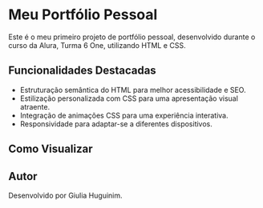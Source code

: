 # Meu Portfólio Pessoal

Este é o meu primeiro projeto de portfólio pessoal, desenvolvido durante o curso da Alura, Turma 6 One, utilizando HTML e CSS.

## Funcionalidades Destacadas

- Estruturação semântica do HTML para melhor acessibilidade e SEO.
- Estilização personalizada com CSS para uma apresentação visual atraente.
- Integração de animações CSS para uma experiência interativa.
- Responsividade para adaptar-se a diferentes dispositivos.

## Como Visualizar


## Autor

Desenvolvido por Giulia Huguinim.

